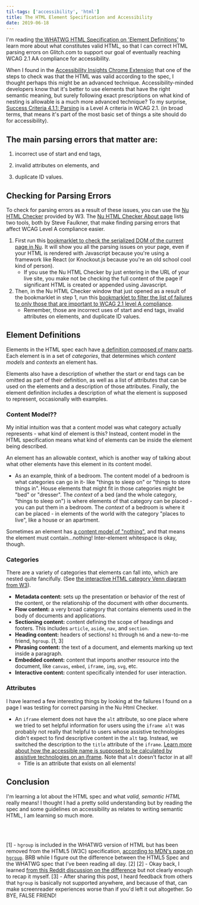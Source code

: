 ```yaml
---
til-tags: ['accessibility', 'html']
title: The HTML Element Specification and Accessibility
date: 2019-06-18
---
```


I'm reading [the WHATWG HTML Specification on 'Element Definitions'](https://html.spec.whatwg.org/multipage/dom.html#element-definitions) to learn more about what constitutes valid HTML, so that I can correct HTML parsing errors on Glitch.com to support our goal of eventually reaching WCAG 2.1 AA compliance for accessibility. 

When I found in the [Accessibility Insights Chrome Extension](https://accessibilityinsights.io/) that one of the steps to check was that the HTML was valid according to the spec, I thought perhaps this might be an advanced technique. Accessibility-minded developers know that it's better to use elements that have the right semantic meaning, but surely following exact prescriptions on what kind of nesting is allowable is a much more advanced technique? To my surprise, [Success Criteria 4.1.1: Parsing](https://www.w3.org/WAI/WCAG21/Understanding/parsing.html) is a Level A criteria in WCAG 2.1. (in broad terms, that means it's part of the most basic set of things a site should do for accessibility). 

## The main parsing errors that matter are:

1. incorrect use of start and end tags, 

2. invalid attributes on elements, and 

3. duplicate ID values.


## Checking for Parsing Errors 
To check for parsing errors as a result of these issues, you can use the [Nu HTML Checker](https://validator.w3.org/nu/) provided by W3. The [Nu HTML Checker About page](https://validator.w3.org/nu/about.html) lists two tools, both by Steve Faulkner, that make finding parsing errors that affect WCAG Level A compliance easier. 
 1. First run this <a href='javascript:(function(){function c(a,b){var c=document.createElement("textarea");c.name=a;c.value=b;d.appendChild(c)}var e=function(a){for(var b="",a=a.firstChild;a;){switch(a.nodeType){case Node.ELEMENT_NODE:b+=a.outerHTML;break;case Node.TEXT_NODE:b+=a.nodeValue;break;case Node.CDATA_SECTION_NODE:b+="<![CDATA["+a.nodeValue+"]]\>";break;case Node.COMMENT_NODE:b+="<\!--"+a.nodeValue+"--\>";break;case Node.DOCUMENT_TYPE_NODE:b+="<!DOCTYPE "+a.name+">\n"}a=a.nextSibling}return b}(document),d=document.createElement("form");d.method="POST";d.action="https://validator.w3.org/nu/";d.enctype="multipart/form-data";d.target="_blank";d.acceptCharset="utf-8";c("showsource","yes");c("content",e);document.body.appendChild(d);d.submit()})();'> bookmarklet to check the serialized DOM of the current page in Nu</a>. It will show you all the parsing issues on your page, even if your HTML is rendered with Javascript because you're using a framework like React (or Knockout.js because you're an old school cool kind of person).  
    - If you use the Nu HTML Checker by just entering in the URL of your live site, you make not be checking the full content of the page if significant HTML is created or appended using Javascript.
2. Then, in the Nu HTML Checker window that just opened as a result of the bookmarklet in step 1, run this <a href=''>bookmarklet to filter the list of failures to only those that are important to WCAG 2.1 level A compliance</a>. 
    - Remember, those are incorrect uses of start and end tags, invalid attributes on elements, and duplicate ID values. 
 

## Element Definitions

Elements in the HTML spec each have [a definition composed of many parts](https://html.spec.whatwg.org/multipage/dom.html#element-definitions). Each element is in a set of _categories_, that determines which _content models_ and _contexts_ an element has. 

Elements also have a description of whether the start or end tags can be omitted as part of their definition, as well as a list of attributes that can be used on the elements and a description of those attributes. Finally, the element definition includes a description of what the element is supposed to represent, occasionally with examples.

### Content Model??

My initial intuition was that a content model was what category actually represents - what kind of element is this? Instead, content model in the HTML specification means what kind of elements can be inside the element being described. 

An element has an allowable context, which is another way of talking about what other elements have this element in its content model. 

   - As an example, think of a bedroom. The content model of a bedroom is what categories can go in it- like "things to sleep on" or "things to store things in". House elements that might fit in those categories might be "bed" or "dresser". The _context_ of a bed (and the whole category, "things to sleep on") is where elements of that category can be placed - you can put them in a bedroom. The _context_ of a bedroom is where it can be placed - in elements of the world with the category "places to live", like a house or an apartment. 

Sometimes an element has [a content model of "nothing"](https://html.spec.whatwg.org/multipage/dom.html#the-nothing-content-model), and that means the element must contain...nothing! Inter-element whitespace is okay, though.

### Categories

There are a variety of categories that elements can fall into, which are nested quite fancifully. (See [the interactive HTML category Venn diagram from W3](https://html.spec.whatwg.org/multipage/dom.html#kinds-of-content)). 

- **Metadata content:** sets up the presentation or behavior of the rest of the content, or the relationship of the document with other documents. 
- **Flow content:** a very broad category that contains elements used in the body of documents and applications.
- **Sectioning content:** content defining the scope of headings and footers. This includes `article`, `aside`, `nav`, and `section`.  
- **Heading content:** headers of sections! `h1` through `h6` and a new-to-me friend, `hgroup`. [1, 3]
- **Phrasing content:** the text of a document, and elements marking up text inside a paragraph. 
- **Embedded content:** content that imports another resource into the document, like `canvas`, `embed`, `iframe`, `img`, `svg`, etc.
- **Interactive content:** content specifically intended for user interaction. 

### Attributes

I have learned a few interesting things by looking at the failures I found on a page I was testing for correct parsing in the Nu Html Checker. 

- An `iframe` element does not have the `alt` attribute, so one place where we tried to set helpful information for users using the `iframe alt` was probably not really that helpful to users whose assistive technologies didn't expect to find descriptive content in the `alt` tag. Instead, we switched the description to the `title` attribute of the `iframe`. [Learn more about how the accessible name is supposed to be calculated by assistive technologies on an iframe](https://w3c.github.io/html-aam/#iframe-element-accessible-name-computation). Note that `alt` doesn't factor in at all!
  - Title is an attribute that exists on all elements! 

## Conclusion

I'm learning a lot about the HTML spec and what _valid, semantic HTML_ really means! I thought I had a pretty solid understanding but by reading the spec and some guidelines on accessibility as relates to writing semantic HTML, I am learning so much more. 

<br/>
<br/>

[1] - `hgroup` is included in the WHATWG version of HTML but has been removed from the HTML5 (W3C) specification, [according to MDN's page on `hgroup`](https://developer.mozilla.org/en-US/docs/Web/HTML/Element/hgroup). BRB while I figure out the difference between the HTML5 Spec and the WHATWG spec that I've been reading all day. [2]
[2] - Okay back, I learned [from this Reddit discussion on the difference](https://www.reddit.com/r/javascript/comments/5swe9b/what_is_the_difference_between_the_w3c_and_the/)  but not clearly enough to recap it myself. 
[3] - After sharing this post, I heard feedback from others that `hgroup` is basically not supported anywhere, and because of that, can make screenreader experiences worse than if you'd left it out altogether. So BYE, FALSE FRIEND!